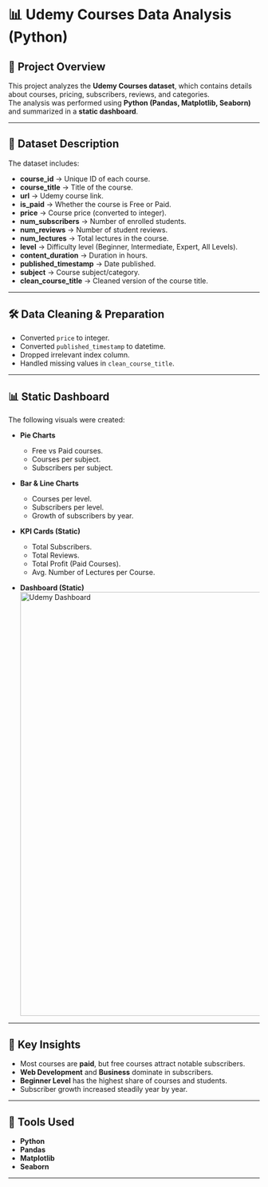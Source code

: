 # 📊 Udemy Courses Data Analysis  (Python)

## 📌 Project Overview
This project analyzes the **Udemy Courses dataset**, which contains details about courses, pricing, subscribers, reviews, and categories.  
The analysis was performed using **Python (Pandas, Matplotlib, Seaborn)** and summarized in a **static dashboard**.

---

## 📂 Dataset Description
The dataset includes:

- **course_id** → Unique ID of each course.  
- **course_title** → Title of the course.  
- **url** → Udemy course link.  
- **is_paid** → Whether the course is Free or Paid.  
- **price** → Course price (converted to integer).  
- **num_subscribers** → Number of enrolled students.  
- **num_reviews** → Number of student reviews.  
- **num_lectures** → Total lectures in the course.  
- **level** → Difficulty level (Beginner, Intermediate, Expert, All Levels).  
- **content_duration** → Duration in hours.  
- **published_timestamp** → Date published.  
- **subject** → Course subject/category.  
- **clean_course_title** → Cleaned version of the course title.  

---

## 🛠️ Data Cleaning & Preparation
- Converted `price` to integer.  
- Converted `published_timestamp` to datetime.  
- Dropped irrelevant index column.  
- Handled missing values in `clean_course_title`.  

---

## 📊 Static Dashboard
The following visuals were created:

- **Pie Charts**  
  - Free vs Paid courses.  
  - Courses per subject.  
  - Subscribers per subject.  

- **Bar & Line Charts**  
  - Courses per level.  
  - Subscribers per level.  
  - Growth of subscribers by year.  

- **KPI Cards (Static)**  
  - Total Subscribers.  
  - Total Reviews.  
  - Total Profit (Paid Courses).  
  - Avg. Number of Lectures per Course.
 
- **Dashboard (Static)**
  <img width="1285" height="848" alt="Udemy Dashboard" src="https://github.com/user-attachments/assets/9ae6f1b1-1bf4-44b9-aee3-2b6ae0ef205d" />


---

## 🔑 Key Insights
- Most courses are **paid**, but free courses attract notable subscribers.  
- **Web Development** and **Business** dominate in subscribers.  
- **Beginner Level** has the highest share of courses and students.  
- Subscriber growth increased steadily year by year.  

---

## 🚀 Tools Used
- **Python**  
- **Pandas**  
- **Matplotlib**  
- **Seaborn**  

---
